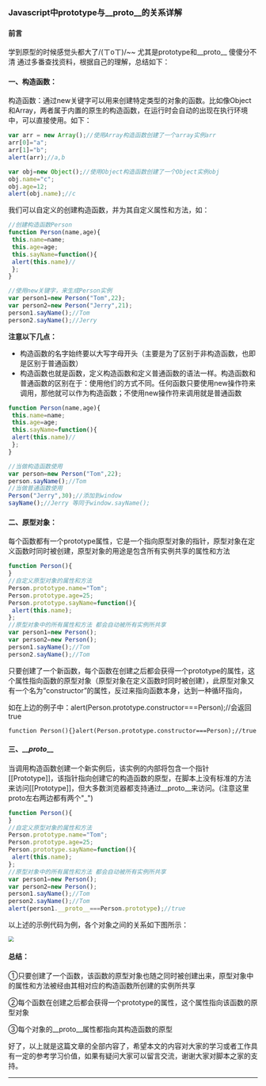 ### Javascript中prototype与__proto__的关系详解

#### **前言**

学到原型的时候感觉头都大了/(ㄒoㄒ)/~~ 尤其是prototype和__proto__ 傻傻分不清 通过多番查找资料，根据自己的理解，总结如下：

#### **一、构造函数：**

构造函数：通过new关键字可以用来创建特定类型的对象的函数。比如像Object和Array，两者属于内置的原生的构造函数，在运行时会自动的出现在执行环境中，可以直接使用。如下：

```javascript
var arr = new Array();//使用Array构造函数创建了一个array实例arr
arr[0]="a";
arr[1]="b";
alert(arr);//a,b

var obj=new Object();//使用Object构造函数创建了一个Object实例obj
obj.name="c";
obj.age=12;
alert(obj.name);//c
```

我们可以自定义的创建构造函数，并为其自定义属性和方法，如：

```javascript
//创建构造函数Person
function Person(name,age){
 this.name=name;
 this.age=age;
 this.sayName=function(){
 alert(this.name)//
 };
}

//使用new关键字，来生成Person实例
var person1=new Person("Tom",22);
var person2=new Person("Jerry",21);
person1.sayName();//Tom
person2.sayName();//Jerry
```

**注意以下几点：**

- 构造函数的名字始终要以大写字母开头（主要是为了区别于非构造函数，也即是区别于普通函数）
- 构造函数也就是函数，定义构造函数和定义普通函数的语法一样。构造函数和普通函数的区别在于：使用他们的方式不同。任何函数只要使用new操作符来调用，那他就可以作为构造函数；不使用new操作符来调用就是普通函数

```javascript
function Person(name,age){
 this.name=name;
 this.age=age;
 this.sayName=function(){
 alert(this.name)//
 };
}

//当做构造函数使用
var person=new Person("Tom",22);
person.sayName();//Tom 
//当做普通函数使用
Person("Jerry",30);//添加到window
sayName();//Jerry 等同于window.sayName();
```

#### **二、原型对象：**

每个函数都有一个prototype属性，它是一个指向原型对象的指针，原型对象在定义函数时同时被创建，原型对象的用途是包含所有实例共享的属性和方法

```javascript
function Person(){
}
//自定义原型对象的属性和方法
Person.prototype.name="Tom";
Person.prototype.age=25;
Person.prototype.sayName=function(){
 alert(this.name);
};
//原型对象中的所有属性和方法 都会自动被所有实例所共享
var person1=new Person();
var person2=new Person();
person1.sayName();//Tom
person2.sayName();//Tom
```

只要创建了一个新函数，每个函数在创建之后都会获得一个prototype的属性，这个属性指向函数的原型对象（原型对象在定义函数时同时被创建），此原型对象又有一个名为“constructor”的属性，反过来指向函数本身，达到一种循环指向，

如在上边的例子中：alert(Person.prototype.constructor===Person);//会返回true

```
function Person(){}alert(Person.prototype.constructor===Person);//true
```

#### **三、___proto_**__

当调用构造函数创建一个新实例后，该实例的内部将包含一个指针[[Prototype]]，该指针指向创建它的构造函数的原型，在脚本上没有标准的方法来访问[[Prototype]]，但大多数浏览器都支持通过__proto__来访问。(注意这里proto左右两边都有两个"_")

```javascript
function Person(){
}
//自定义原型对象的属性和方法
Person.prototype.name="Tom";
Person.prototype.age=25;
Person.prototype.sayName=function(){
 alert(this.name);
};
//原型对象中的所有属性和方法 都会自动被所有实例所共享
var person1=new Person();
var person2=new Person();
person1.sayName();//Tom
person2.sayName();//Tom
alert(person1.__proto__===Person.prototype);//true
```

以上述的示例代码为例，各个对象之间的关系如下图所示：

<img src="http://ssforce-dev.oss-cn-beijing.aliyuncs.com/images/fb673c6d-c776-4ea4-a5ed-3f301e43fdb2/prototype1637211579517.PNG" style="zoom: 67%;" />

#### **总结：**

①只要创建了一个函数，该函数的原型对象也随之同时被创建出来，原型对象中的属性和方法被经由其相对应的构造函数所创建的实例所共享

②每个函数在创建之后都会获得一个prototype的属性，这个属性指向该函数的原型对象

③每个对象的__proto__属性都指向其构造函数的原型

好了，以上就是这篇文章的全部内容了，希望本文的内容对大家的学习或者工作具有一定的参考学习价值，如果有疑问大家可以留言交流，谢谢大家对脚本之家的支持。

---

